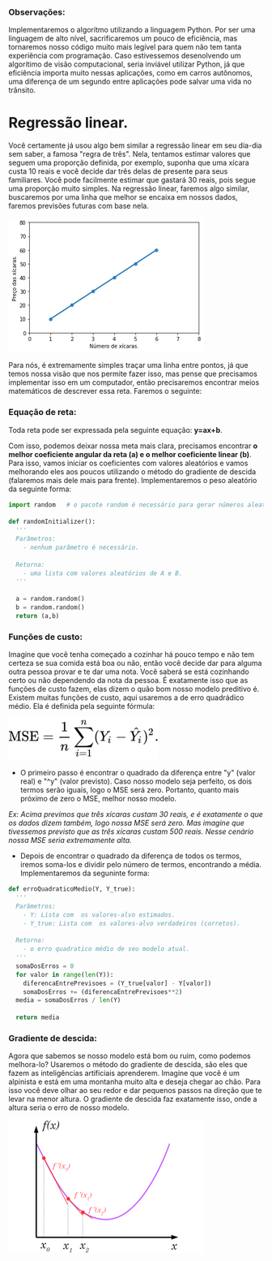 ### Observações:
Implementaremos o algorítmo utilizando a linguagem Python. Por ser uma linguagem de alto nível, sacrificaremos um pouco de eficiência, mas tornaremos nosso código muito mais legível para quem não tem tanta experiência com programação. Caso estivessemos desenolvendo um algorítimo de visão computacional, seria inviável utilizar Python, já que eficiência importa muito nessas aplicações, como em carros autônomos, uma diferença de um segundo entre aplicações pode salvar uma vida no trânsito.

# Regressão linear.
Você certamente já usou algo bem similar a regressão linear em seu dia-dia sem saber, a famosa "regra de três". Nela, tentamos estimar valores que seguem uma proporção definida, por exemplo, suponha que uma xícara custa 10 reais e você decide dar três delas de presente para seus familiares. Você pode facilmente estimar que gastará 30 reais, pois segue uma proporção muito simples.
Na regressão linear, faremos algo similar, buscaremos por uma linha que melhor se encaixa em nossos dados, faremos previsões futuras com base nela.

![alt text](https://github.com/matheusfaria0/regressao-linear/blob/master/download.png "Exemplo de regressão linear.")

Para nós, é extremamente simples traçar uma linha entre pontos, já que temos nossa visão que nos permite fazer isso, mas pense que precisamos implementar isso em um computador, então precisaremos encontrar meios matemáticos de descrever essa reta. Faremos o seguinte:

### Equação de reta:
Toda reta pode ser expressada pela seguinte equação: **y=ax+b**.
 
 Com isso, podemos deixar nossa meta mais clara, precisamos encontrar **o melhor coeficiente angular da reta (a) e o melhor coeficiente linear (b)**.
 Para isso, vamos iniciar os coeficientes com valores aleatórios e vamos melhorando eles aos poucos utilizando o método do gradiente de descida (falaremos mais dele mais para frente). Implementaremos o peso aleatório da seguinte forma:

```python
import random   # o pacote random é necessário para gerar números aleatórios.

def randomInitializer():
  '''
  Parâmetros:
    - nenhum parâmetro é necessário.
  
  Retorna:
    - uma lista com valores aleatórios de A e B.
  '''
  
  a = random.random()
  b = random.random()
  return (a,b)
```

### Funções de custo:
Imagine que você tenha começado a cozinhar há pouco tempo e não tem certeza se sua comida está boa ou não, então você decide dar para alguma outra pessoa provar e te dar uma nota. Você saberá se está cozinhando certo ou não dependendo da nota da pessoa. É exatamente isso que as funções de custo fazem, elas dizem o quão bom nosso modelo preditivo é. Existem muitas funções de custo, aqui usaremos a de erro quadrádico médio. Ela é definida pela seguinte fórmula:

![alt text](https://github.com/matheusfaria0/regressao-linear/blob/master/e258221518869aa1c6561bb75b99476c4734108e.svg)

* O primeiro passo é encontrar o quadrado da diferença entre "y" (valor real) e "^y" (valor previsto). Caso nosso modelo seja perfeito, os dois termos serão iguais, logo o MSE será zero. Portanto, quanto mais próximo de zero o MSE, melhor nosso modelo.

*_Ex: Acima previmos que três xícaras custam 30 reais, e é exatamente o que os dados dizem também, logo nossa MSE será zero. Mas imagine que tivessemos previsto que as três xícaras custam 500 reais. Nesse cenário nossa MSE seria extremamente alta._*

* Depois de encontrar o quadrado da diferença de todos os termos, iremos soma-los e dividir pelo número de termos, encontrando a média. Implementaremos da seguninte forma: 

```python
def erroQuadraticoMedio(Y, Y_true):
  '''
  Parâmetros:
    - Y: Lista com  os valores-alvo estimados.
    - Y_true: Lista com  os valores-alvo verdadeiros (corretos).
  
  Retorna:
    - o erro quadratico médio de seu modelo atual.
  '''
  somaDosErros = 0
  for valor in range(len(Y)):
    diferencaEntrePrevisoes = (Y_true[valor] - Y[valor])
    somaDosErros += (diferencaEntrePrevisoes**2)
  media = somaDosErros / len(Y)
  
  return media
```

### Gradiente de descida:
Agora que sabemos se nosso modelo está bom ou ruim, como podemos melhora-lo? Usaremos o método do gradiente de descida, são eles que fazem as inteligências artificiais aprenderem. Imagine que você é um alpinista e está em uma montanha muito alta e deseja chegar ao chão. Para isso você deve olhar ao seu redor e dar pequenos passos na direção que te levar na menor altura. O gradiente de descida faz exatamente isso, onde a altura seria o erro de nosso modelo.

![alt text](https://github.com/matheusfaria0/regressao-linear/blob/master/gradiente.png)






